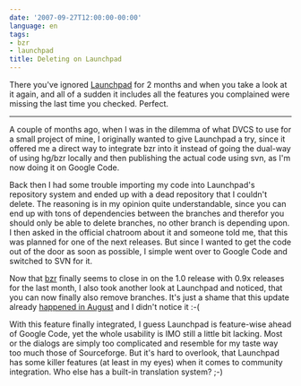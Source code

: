 ```yaml
---
date: '2007-09-27T12:00:00-00:00'
language: en
tags:
- bzr
- launchpad
title: Deleting on Launchpad
---
```



There you've ignored [Launchpad](http://launchpad.net) for 2 months and when you take a look at it again, and all of a sudden it includes all the features you complained were missing the last time you checked. Perfect.

-------------------------------

A couple of months ago, when I was in the dilemma of what DVCS to use for a small project of mine, I originally wanted to give Launchpad a try, since it offered me a direct way to integrate bzr into it instead of going the dual-way of using hg/bzr locally and then publishing the actual code using svn, as I'm now doing it on Google Code.

Back then I had some trouble importing my code into Launchpad's repository system and ended up with a dead repository that I couldn't delete. The reasoning is in my opinion quite understandable, since you can end up with tons of dependencies between the branches and therefor you should only be able to delete branches, no other branch is depending upon. I then asked in the official chatroom about it and someone told me, that this was planned for one of the next releases. But since I wanted to get the code out of the door as soon as possible, I simple went over to Google Code and switched to SVN for it. 

Now that [bzr](http://bazaar-vcs.org/) finally seems to close in on the 1.0 release with 0.9x releases for the last month, I also took another look at Launchpad and noticed, that you can now finally also remove branches. It's just a shame that this update already [happened in August](http://news.launchpad.net/releases/launchpad-118-released) and I didn't notice it :-(

With this feature finally integrated, I guess Launchpad is feature-wise ahead of Google Code, yet the whole usability is IMO still a little bit lacking. Most or the dialogs are simply too complicated and resemble for my taste way too much those of Sourceforge. But it's hard to overlook, that Launchpad has some killer features (at least in my eyes) when it comes to community integration. Who else has a built-in translation system? ;-)

